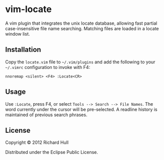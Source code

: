 # vim-locate

A vim plugin that integrates the unix locate database, allowing fast
partial case-insensitive file name searching. Matching files are loaded
in a locate window list.

## Installation

Copy the `locate.vim` file to `~/.vim/plugins` and add the following
to your `~/.vimrc` configuration to invoke with F4:

    nnoremap <silent> <F4> :Locate<CR>

## Usage

Use `:Locate`, press F4, or select `Tools --> Search --> File Names`. 
The word currently under the cursor will be pre-selected. A readline
history is maintained of previous search phrases.

## License

Copyright © 2012 Richard Hull

Distributed under the Eclipse Public License.
